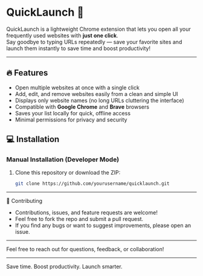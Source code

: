 # QuickLaunch 🚀

QuickLaunch is a lightweight Chrome extension that lets you open all your frequently used websites with **just one click**.  
Say goodbye to typing URLs repeatedly — save your favorite sites and launch them instantly to save time and boost productivity!

---

## 🔥 Features

- Open multiple websites at once with a single click  
- Add, edit, and remove websites easily from a clean and simple UI  
- Displays only website names (no long URLs cluttering the interface)  
- Compatible with **Google Chrome** and **Brave** browsers  
- Saves your list locally for quick, offline access  
- Minimal permissions for privacy and security  

## 💻 Installation
### Manual Installation (Developer Mode)

1. Clone this repository or download the ZIP:  
   ```bash
   git clone https://github.com/yourusername/quicklaunch.git

---
🤝 Contributing

- Contributions, issues, and feature requests are welcome!
- Feel free to fork the repo and submit a pull request.
- If you find any bugs or want to suggest improvements, please open an issue.
---


Feel free to reach out for questions, feedback, or collaboration!


---
Save time. Boost productivity. Launch smarter.

